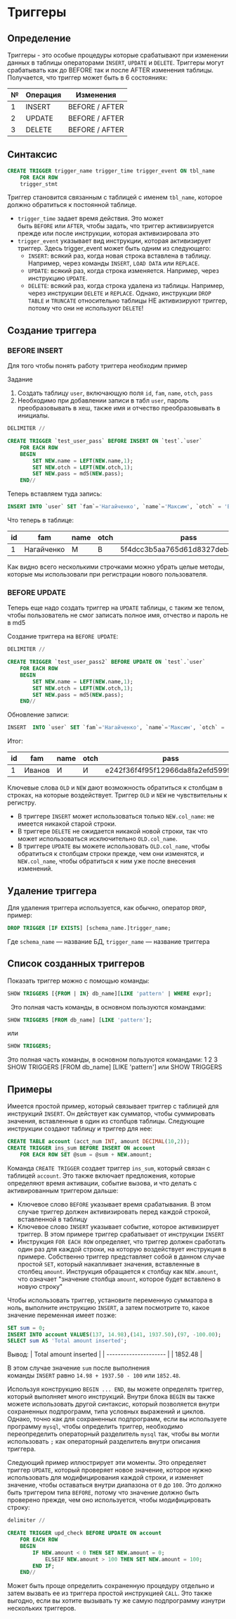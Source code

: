 # Триггеры

## Определение
Триггеры - это особые процедуры которые срабатывают при изменении данных в таблицы операторами `INSERT`, `UPDATE` и `DELETE`.
Триггеры могут срабатывать как до BEFORE так и после AFTER изменения таблицы. Получается, что триггер может быть в 6 состояниях:

| №   | Операция | Изменения      |
| --- | -------- | -------------- |
| 1   | INSERT   | BEFORE / AFTER |
| 2   | UPDATE   | BEFORE / AFTER |
| 3   | DELETE   | BEFORE / AFTER |


## Синтаксис
```sql
CREATE TRIGGER trigger_name trigger_time trigger_event ON tbl_name
    FOR EACH ROW 
    trigger_stmt
```

Триггер становится связанным с таблицей с именем `tbl_name`, которое должно обратиться к постоянной таблице.

+ `trigger_time` задает время действия. Это может быть `BEFORE` или `AFTER`, чтобы задать, что триггер активизируется прежде или после инструкции, которая активизировала это
+ `trigger_event` указывает вид инструкции, которая активизирует триггер. Здесь trigger_event может быть одним из следующего:
    + `INSERT`: всякий раз, когда новая строка вставлена в таблицу. Например, через команды `INSERT`, `LOAD DATA` или `REPLACE`.
    + `UPDATE`: всякий раз, когда строка изменяется. Например, через инструкцию `UPDATE`.
    + `DELETE`: всякий раз, когда строка удалена из таблицы. Например, через инструкции `DELETE` и `REPLACE`. Однако, инструкции `DROP TABLE` и `TRUNCATE` относительно таблицы НЕ активизируют триггер, потому что они не используют `DELETE`!

## Создание триггера

### BEFORE INSERT
Для того чтобы понять работу триггера необходим пример

Задание
1.	Создать таблицу `user`, включающую поля `id`, `fam`, `name`, `otch`, `pass`
2.	Необходимо при добавлении записи в табл `user`, пароль преобразовывать в хеш, также имя и отчество преобразовывать в инициалы.

```sql
DELIMITER //

CREATE TRIGGER `test_user_pass` BEFORE INSERT ON `test`.`user`
    FOR EACH ROW
    BEGIN
        SET NEW.name = LEFT(NEW.name,1);
        SET NEW.otch = LEFT(NEW.otch,1);
        SET NEW.pass = md5(NEW.pass);
    END//
```

Теперь вставляем туда запись:

```sql
INSERT INTO `user` SET `fam`='Нагайченко', `name`='Максим', `otch` = 'Валерьевич', `pass` = 'password', `login` = 'maxnag';
```

Что теперь в таблице:

| id  | fam        | name | otch | pass                             | login  |
| --- | ---------- | ---- | ---- | -------------------------------- | ------ |
| 1   | Нагайченко | M    | В    | 5f4dcc3b5aa765d61d8327deb882cf99 | maxnag |

Как видно всего несколькими строчками можно убрать целые методы, которые мы использовали при регистрации нового пользователя.

### BEFORE UPDATE

Теперь еще надо создать триггер на ```UPDATE``` таблицы, с таким же телом, чтобы пользователь не смог записать полное имя, отчество и пароль не в md5

Создание триггера на ```BEFORE UPDATE```:
```sql
DELIMITER //

CREATE TRIGGER `test_user_pass2` BEFORE UPDATE ON `test`.`user`
    FOR EACH ROW
    BEGIN
        SET NEW.name = LEFT(NEW.name,1);
        SET NEW.otch = LEFT(NEW.otch,1);
        SET NEW.pass = md5(NEW.pass);
    END//
```

Обновление записи:

```sql
INSERT  INTO `user` SET `fam`='Нагайченко', `name`='Максим', `otch` = 'Валерьевич', `pass` = 'password', `login` = 'maxnag';
```


Итог:

| id  | fam    | name | otch | pass                             | login |
| --- | ------ | ---- | ---- | -------------------------------- | ----- |
| 1   | Иванов | И    | И    | e242f36f4f95f12966da8fa2efd59992 | ivan  |


Ключевые слова `OLD` и `NEW` дают возможность обратиться к столбцам в строках, на которые воздействует. Триггер `OLD` и `NEW` не чувствительны к регистру.

+ В триггере `INSERT` может использоваться только `NEW.col_name`: не имеется никакой старой строки.
+ В триггере `DELETE` не ожидается никакой новой строки, так что может использоваться исключительно `OLD.col_name`.
+ В триггере `UPDATE` вы можете использовать `OLD.col_name`, чтобы обратиться к столбцам строки прежде, чем они изменятся, и `NEW.col_name`, чтобы обратиться к ним уже после внесения изменений.





## Удаление триггера

Для удаления триггера используется, как обычно, оператор `DROP`, пример:

```sql
DROP TRIGGER [IF EXISTS] [schema_name.]trigger_name;
```

Где `schema_name` — название БД, `trigger_name` — название триггера

## Список созданных триггеров

Показать триггер можно с помощью команды:

```sql
SHOW TRIGGERS [{FROM | IN} db_name][LIKE 'pattern' | WHERE expr];
```
 
Это полная часть команды, в основном пользуются командами:

```sql
SHOW TRIGGERS [FROM db_name] [LIKE 'pattern'];
```

или

```sql
SHOW TRIGGERS;
```
Это полная часть команды, в основном пользуются командами:
1
2
3	SHOW TRIGGERS [FROM db_name] [LIKE 'pattern']
или
SHOW TRIGGERS

## Примеры

Имеется простой пример, который связывает триггер с таблицей для инструкций `INSERT`. Он действует как сумматор, чтобы суммировать значения, вставленные в один из столбцов таблицы.
Следующие инструкции создают таблицу и триггер для нее:

```sql
CREATE TABLE account (acct_num INT, amount DECIMAL(10,2));
CREATE TRIGGER ins_sum BEFORE INSERT ON account
    FOR EACH ROW SET @sum = @sum + NEW.amount;
```

Команда `CREATE TRIGGER` создает триггер `ins_sum`, который связан с таблицей `account`. Это также включает предложения, которые определяют время активации, событие вызова, и что делать с активированным триггером дальше:
+ Ключевое слово `BEFORE` указывает время срабатывания. В этом случае триггер должен активизировать перед каждой строкой, вставленной в таблицу
+ Ключевое слово `INSERT` указывает событие, которое активизирует триггер. В этом примере триггер срабатывает от инструкции `INSERT`
+ Инструкция `FOR EACH ROW` определяет, что триггер должен сработать один раз для каждой строки, на которую воздействует инструкция в примере. Собственно триггер представляет собой в данном случае простой `SET`, который накапливает значения, вставленные в столбец `amount`. Инструкция обращается к столбцу как `NEW.amount`, что означает "значение столбца `amount`, которое будет вставлено в новую строку"
  
Чтобы использовать триггер, установите переменную сумматора в ноль, выполните инструкцию `INSERT`, а затем посмотрите то, какое значение переменная имеет позже:

```sql
SET sum = 0;
INSERT INTO account VALUES(137, 14.98),(141, 1937.50),(97, -100.00);
SELECT sum AS 'Total amount inserted';
```

Вывод:
| Total amount inserted |
| --------------------- |
| 1852.48               |

В этом случае значение `sum` после выполнения команды `INSERT` равно `14.98 + 1937.50 - 100` или `1852.48`.

Используя конструкцию `BEGIN ... END`, вы можете определять триггер, который выполняет много инструкций. Внутри блока `BEGIN` вы также можете использовать другой синтаксис, который позволяется внутри сохраненных подпрограмм, типа условных выражений и циклов. Однако, точно как для сохраненных подпрограмм, если вы используете программу `mysql`, чтобы определить триггер, необходимо переопределить операторный разделитель `mysql` так, чтобы вы могли использовать `;` как операторный разделитель внутри описания триггера. 

Следующий пример иллюстрирует эти моменты. Это определяет триггер `UPDATE`, который проверяет новое значение, которое нужно использовать для модифицирования каждой строки, и изменяет значение, чтобы оставаться внутри диапазона от `0` до `100`. Это должно быть триггером типа `BEFORE`, потому что значение должно быть проверено прежде, чем оно используется, чтобы модифицировать строку:

```sql
delimiter //

CREATE TRIGGER upd_check BEFORE UPDATE ON account
    FOR EACH ROW
    BEGIN
        IF NEW.amount < 0 THEN SET NEW.amount = 0;
            ELSEIF NEW.amount > 100 THEN SET NEW.amount = 100;
        END IF;
    END//
```

Может быть проще определить сохраненную процедуру отдельно и затем вызвать ее из триггера простой инструкцией `CALL`. Это также выгодно, если вы хотите вызывать ту же самую подпрограмму изнутри нескольких триггеров.
